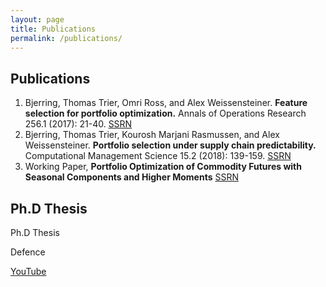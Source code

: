 ```yaml
---
layout: page
title: Publications
permalink: /publications/
---
```


## Publications

1. Bjerring, Thomas Trier, Omri Ross, and Alex Weissensteiner. **Feature selection for portfolio optimization.** Annals of Operations Research 256.1 (2017): 21-40. [SSRN](https://papers.ssrn.com/sol3/papers.cfm?abstract_id=2548800)
2. Bjerring, Thomas Trier, Kourosh Marjani Rasmussen, and Alex Weissensteiner. **Portfolio selection under supply chain predictability.** Computational Management Science 15.2 (2018): 139-159. [SSRN](https://papers.ssrn.com/sol3/papers.cfm?abstract_id=2755474)
3. Working Paper, **Portfolio Optimization of Commodity Futures with Seasonal Components and Higher Moments** [SSRN](hhttps://papers.ssrn.com/sol3/papers.cfm?abstract_id=2869969)

## Ph.D Thesis
Ph.D Thesis

Defence

[YouTube](https://www.youtube.com/watch?v=TccVnTlF2Q0)


